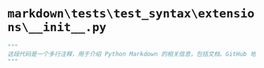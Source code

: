 # `markdown\tests\test_syntax\extensions\__init__.py`

```py
"""
这段代码是一个多行注释，用于介绍 Python Markdown 的相关信息，包括文档、GitHub 地址、PyPI 地址、项目的起始人和维护者信息，以及版权和许可证信息。
"""
```